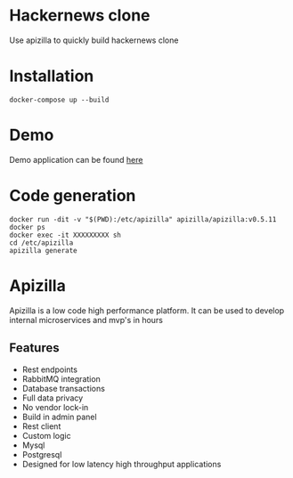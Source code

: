# Hackernews clone

Use apizilla to quickly build hackernews clone

# Installation

``
docker-compose up --build
``

# Demo

Demo application can be found [here](https://hackernews.apizilla.io/)

# Code generation

```
docker run -dit -v "$(PWD):/etc/apizilla" apizilla/apizilla:v0.5.11
docker ps
docker exec -it XXXXXXXXX sh
cd /etc/apizilla
apizilla generate
```

# Apizilla

Apizilla is a low code high performance platform. It can be used to develop internal microservices and mvp's in hours

## Features
- Rest endpoints
- RabbitMQ integration
- Database transactions
- Full data privacy
- No vendor lock-in
- Build in admin panel
- Rest client
- Custom logic
- Mysql
- Postgresql
- Designed for low latency high throughput applications
